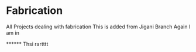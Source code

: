 # Fabrication
All Projects dealing with fabrication
This is added from Jigani Branch
Again I am in


****** Thsi rartttt
